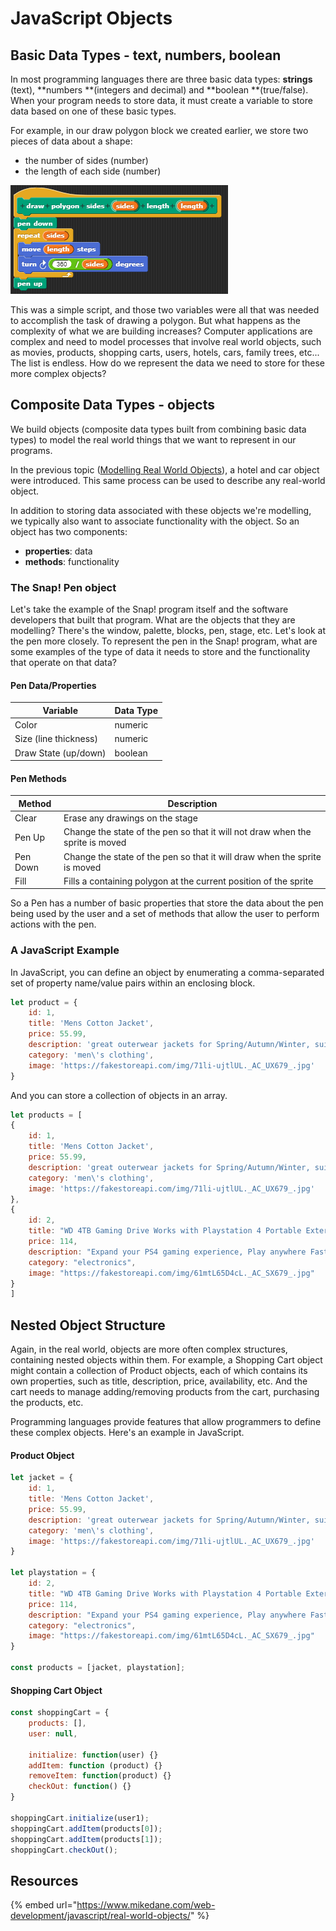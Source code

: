 # JavaScript Objects

## Basic Data Types - text, numbers, boolean

In most programming languages there are three basic data types: **strings** (text), **numbers **(integers and decimal) and **boolean **(true/false).  When your program needs to store data, it must create a variable to store data based on one of these basic types.

For example, in our draw polygon block we created earlier, we store two pieces of data about a shape: 

* the number of sides (number)
* the length of each side (number)

![](<../../.gitbook/assets/image (95).png>)

This was a simple script, and those two variables were all that was needed to accomplish the task of drawing a polygon. But what happens as the complexity of what we are building increases?  Computer applications are complex and need to model processes that involve real world objects, such as movies, products, shopping carts, users, hotels, cars, family trees, etc... The list is endless. How do we represent the data we need to store for these more complex objects?

## Composite Data Types - objects

We build objects (composite data types built from combining basic data types) to model the real world things that we want to represent in our programs.

In the previous topic ([Modelling Real World Objects](broken-reference)), a hotel and car object were introduced. This same process can be used to describe any real-world object.

In addition to storing data associated with these objects we're modelling, we typically also want to associate functionality with the object.  So an object has two components:

* **properties**: data
* **methods**: functionality

### The Snap! Pen object

Let's take the example of the Snap! program itself and the software developers that built that program. What are the objects that they are modelling? There's the window, palette, blocks, pen, stage, etc. Let's look at the pen more closely. To represent the pen in the Snap! program, what are some examples of the type of data it needs to store and the functionality that operate on that data?

#### Pen Data/Properties

| Variable              | Data Type |
| --------------------- | --------- |
| Color                 | numeric   |
| Size (line thickness) | numeric   |
| Draw State (up/down)  | boolean   |

#### Pen Methods

| Method   | Description                                                                   |
| -------- | ----------------------------------------------------------------------------- |
| Clear    | Erase any drawings on the stage                                               |
| Pen Up   | Change the state of the pen so that it will not draw when the sprite is moved |
| Pen Down | Change the state of the pen so that it will draw when the sprite is moved     |
| Fill     | Fills a containing polygon at the current position of the sprite              |

So a Pen has a number of basic properties that store the data about the pen being used by the user and a set of methods that allow the user to perform actions with the pen.

### A JavaScript Example

In JavaScript, you can define an object by enumerating a comma-separated set of property name/value pairs within an enclosing block.

```javascript
let product = {
    id: 1,
    title: 'Mens Cotton Jacket',
    price: 55.99,
    description: 'great outerwear jackets for Spring/Autumn/Winter, suitable for many occasions, such as working, hiking, camping, mountain/rock climbing, cycling, traveling or other outdoors',
    category: 'men\'s clothing',
    image: 'https://fakestoreapi.com/img/71li-ujtlUL._AC_UX679_.jpg'
}
```

And you can store a collection of objects in an array.

```javascript
let products = [
{
    id: 1,
    title: 'Mens Cotton Jacket',
    price: 55.99,
    description: 'great outerwear jackets for Spring/Autumn/Winter, suitable for many occasions, such as working, hiking, camping, mountain/rock climbing, cycling, traveling or other outdoors',
    category: 'men\'s clothing',
    image: 'https://fakestoreapi.com/img/71li-ujtlUL._AC_UX679_.jpg'
},
{
    id: 2,
    title: "WD 4TB Gaming Drive Works with Playstation 4 Portable External Hard Drive",
    price: 114,
    description: "Expand your PS4 gaming experience, Play anywhere Fast and easy, setup Sleek design with high capacity, 3-year manufacturer's limited warranty",
    category: "electronics",
    image: "https://fakestoreapi.com/img/61mtL65D4cL._AC_SX679_.jpg"
}
]
```

## Nested Object Structure

Again, in the real world, objects are more often complex structures, containing nested objects within them. For example, a Shopping Cart object might contain a collection of Product objects, each of which  contains its own properties, such as title, description, price, availability, etc. And the cart needs to manage adding/removing products from the cart, purchasing the products, etc.

Programming languages provide features that allow programmers to define these complex objects. Here's an example in JavaScript.

#### Product Object

```javascript
let jacket = {
    id: 1,
    title: 'Mens Cotton Jacket',
    price: 55.99,
    description: 'great outerwear jackets for Spring/Autumn/Winter, suitable for many occasions, such as working, hiking, camping, mountain/rock climbing, cycling, traveling or other outdoors',
    category: 'men\'s clothing',
    image: 'https://fakestoreapi.com/img/71li-ujtlUL._AC_UX679_.jpg'
}

let playstation = {
    id: 2,
    title: "WD 4TB Gaming Drive Works with Playstation 4 Portable External Hard Drive",
    price: 114,
    description: "Expand your PS4 gaming experience, Play anywhere Fast and easy, setup Sleek design with high capacity, 3-year manufacturer's limited warranty",
    category: "electronics",
    image: "https://fakestoreapi.com/img/61mtL65D4cL._AC_SX679_.jpg"
}

const products = [jacket, playstation];
```

#### Shopping Cart Object

```javascript
const shoppingCart = {
    products: [],
    user: null,
    
    initialize: function(user) {}
    addItem: function (product) {}
    removeItem: function(product) {}
    checkOut: function() {}
}

shoppingCart.initialize(user1);
shoppingCart.addItem(products[0]);
shoppingCart.addItem(products[1]);
shoppingCart.checkOut();
```

## Resources

{% embed url="https://www.mikedane.com/web-development/javascript/real-world-objects/" %}
